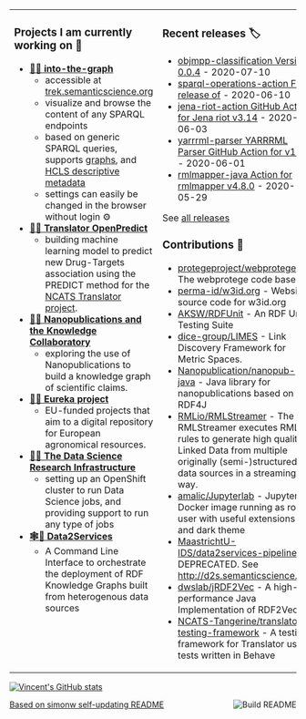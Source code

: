 <table><tr><td valign="top" width="50%">

### Projects I am currently working on 📂
* [**🧭🌐 into-the-graph**](https://github.com/MaastrichtU-IDS/into-the-graph)
  * accessible at [trek.semanticscience.org](https://trek.semanticscience.org)
  * visualize and browse the content of any SPARQL endpoints
  * based on generic SPARQL queries, supports [graphs](https://www.w3.org/TR/sparql11-query/#unnamedGraph), and [HCLS descriptive metadata](https://www.w3.org/TR/hcls-dataset/)
  * settings can easily be changed in the browser without login ⚙️
* [**🔮🐍 Translator OpenPredict**](https://maastrichtu-ids.github.io/translator-openpredict/)    
  * building machine learning model to predict new Drug-Targets association using the PREDICT method for the [NCATS Translator project](https://ncats.nih.gov/translator).
* [**🔬📢 Nanopublications and the Knowledge Collaboratory**](http://nanopub.org/wordpress/)
  * exploring the use of Nanopublications to build a knowledge graph of scientific claims.
* [**🚜🌾 Eureka project**](https://h2020eureka.eu/about) 
  * EU-funded projects that aim to a digital repository for European agronomical resources.
* **[🐳🔭 The Data Science Research Infrastructure](https://maastrichtu-ids.github.io/dsri-documentation/)**
  * setting up an OpenShift cluster to run Data Science jobs, and providing support to run any type of jobs
* **[🕸️🐳 Data2Services](https://d2s.semanticscience.org)**
  * A Command Line Interface to orchestrate the deployment of RDF Knowledge Graphs built from heterogenous data sources

</td><td valign="top" width="50%">

### Recent releases 🏷️
<!-- recent_releases starts -->
* [objmpp-classification Version 0.0.4](https://github.com/JEmonet67/objmpp-classification/releases/tag/0.0.4) - 2020-07-10
* [sparql-operations-action First release of](https://github.com/vemonet/sparql-operations-action/releases/tag/v1) - 2020-06-10
* [jena-riot-action GitHub Action for Jena riot v3.14](https://github.com/vemonet/jena-riot-action/releases/tag/v3.14) - 2020-06-03
* [yarrrml-parser YARRRML Parser GitHub Action for v1.1](https://github.com/vemonet/yarrrml-parser/releases/tag/v1.1) - 2020-06-01
* [rmlmapper-java Action for rmlmapper v4.8.0](https://github.com/vemonet/rmlmapper-java/releases/tag/v4.8) - 2020-05-29
<!-- recent_releases ends -->
See [all releases](https://github.com/vemonet/vemonet/blob/master/releases.md)

### Contributions 🧞
<!-- contributions starts -->
* [protegeproject/webprotege](https://github.com/protegeproject/webprotege) - The webprotege code base
* [perma-id/w3id.org](https://github.com/perma-id/w3id.org) - Website source code for w3id.org
* [AKSW/RDFUnit](https://github.com/AKSW/RDFUnit) - An RDF Unit Testing Suite
* [dice-group/LIMES](https://github.com/dice-group/LIMES) - Link Discovery Framework for Metric Spaces.
* [Nanopublication/nanopub-java](https://github.com/Nanopublication/nanopub-java) - Java library for nanopublications based on RDF4J
* [RMLio/RMLStreamer](https://github.com/RMLio/RMLStreamer) - The RMLStreamer executes RML rules to generate high quality Linked Data from multiple originally (semi-)structured data sources in a streaming way.
* [amalic/Jupyterlab](https://github.com/amalic/Jupyterlab) - Jupyterlab Docker image running as root user with useful extensions and dark theme
* [MaastrichtU-IDS/data2services-pipeline](https://github.com/MaastrichtU-IDS/data2services-pipeline) - DEPRECATED. See http://d2s.semanticscience.org
* [dwslab/jRDF2Vec](https://github.com/dwslab/jRDF2Vec) - A high-performance Java Implementation of RDF2Vec
* [NCATS-Tangerine/translator-testing-framework](https://github.com/NCATS-Tangerine/translator-testing-framework) - A testing framework for Translator using tests written in Behave
<!-- contributions ends -->

</td></tr></table>

[![Vincent's GitHub stats](https://github-readme-stats.vercel.app/api?username=vemonet&show_icons=true)](https://github.com/anuraghazra/github-readme-stats)

<a href="https://github.com/vemonet/vemonet/actions"><img src="https://github.com/vemonet/vemonet/workflows/Build%20README/badge.svg" align="right" alt="Build README"></a> <a href="https://simonwillison.net/2020/Jul/10/self-updating-profile-readme/">Based on simonw self-updating README</a>


<!--
Personal stats API (not working):
[![Vincent's GitHub stats](https://github-readme-stats-sage.vercel.app/api?username=vemonet&show_icons=true)](https://github.com/anuraghazra/github-readme-stats)

Create table:
<table><tr><td valign="top">
1st column
</td><td valign="top">
2nd column
</td></tr></table>

**vemonet/vemonet** is a ✨ _special_ ✨ repository because its `README.md` (this file) appears on your GitHub profile.

Here are some ideas to get you started:

- 🔭 I’m currently working on ...
- 🌱 I’m currently learning ...
- 👯 I’m looking to collaborate on ...
- 🤔 I’m looking for help with ...
- 💬 Ask me about ...
- 📫 How to reach me: ...
- 😄 Pronouns: ...
- ⚡ Fun fact: ...
-->
